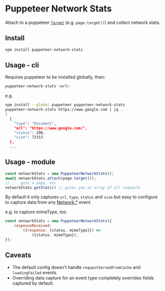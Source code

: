 # Puppeteer Network Stats

Attach to a puppeteer [`Target`](https://pptr.dev/#?product=Puppeteer&version=v1.5.0&show=api-class-target) (e.g. `page.target()`) and collect network stats.

## Install

```sh
npm install puppeteer-network-stats
```

## Usage - cli

Requires puppeteer to be installed globally, then:

```sh
puppeteer-network-stats <url>
```

e.g.

```sh
npm install --global puppeteer puppeteer-network-stats
puppeteer-network-stats https://www.google.com | jq .
[
  {
    "type": "Document",
    "url": "https://www.google.com/",
    "status": 200,
    "size": 72313
  },
  ...
```

## Usage - module

```js
const networkStats = new PuppeteerNetworkStats();
await networkStats.attach(page.target());
// ... goto a page, etc
networkStats.getStats() // gives you an array of all requests
```

By default it only captures `url`, `type`, `status` and `size` but easy to configure to capture data from any [Network.*](https://chromedevtools.github.io/devtools-protocol/tot/Network#event-dataReceived) event.

e.g. to capture mimeType, too

```js
const networkStats = new PuppeteerNetworkStats({
    responseReceived:
        ({response: {status, mimeType}}) =>
            ({status, mimeType}),
});
```

## Caveats

* The default config doesn't handle `requestServedFromCache` and `loadingFailed` events.
* Overriding data capture for an event type completely overrides fields captured by default.
